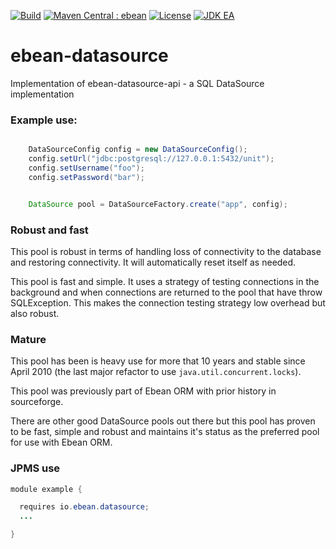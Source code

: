 [![Build](https://github.com/ebean-orm/ebean-datasource/actions/workflows/build.yml/badge.svg)](https://github.com/ebean-orm/ebean-datasource/actions/workflows/build.yml)
[![Maven Central : ebean](https://maven-badges.herokuapp.com/maven-central/io.ebean/ebean-datasource/badge.svg)](https://maven-badges.herokuapp.com/maven-central/io.ebean/ebean-datasource)
[![License](https://img.shields.io/badge/License-Apache%202.0-blue.svg)](https://github.com/ebean-orm/ebean-datasource/blob/master/LICENSE)
[![JDK EA](https://github.com/ebean-orm/ebean-datasource/actions/workflows/jdk-ea.yml/badge.svg)](https://github.com/ebean-orm/ebean-datasource/actions/workflows/jdk-ea.yml)

# ebean-datasource
Implementation of ebean-datasource-api - a SQL DataSource implementation


### Example use:

```java

    DataSourceConfig config = new DataSourceConfig();
    config.setUrl("jdbc:postgresql://127.0.0.1:5432/unit");
    config.setUsername("foo");
    config.setPassword("bar");


    DataSource pool = DataSourceFactory.create("app", config);

```


### Robust and fast

This pool is robust in terms of handling loss of connectivity to the database and restoring connectivity.
It will automatically reset itself as needed.

This pool is fast and simple. It uses a strategy of testing connections in the background and when connections
are returned to the pool that have throw SQLException. This makes the connection testing strategy low overhead
but also robust.



### Mature

This pool has been is heavy use for more that 10 years and stable since April 2010 (the last major refactor to use  `java.util.concurrent.locks`).

This pool was previously part of Ebean ORM with prior history in sourceforge.

There are other good DataSource pools out there but this pool has proven to be fast, simple and robust and maintains it's status as the preferred pool for use with Ebean ORM.


### JPMS use

```java
module example {

  requires io.ebean.datasource;
  ...

}

```
